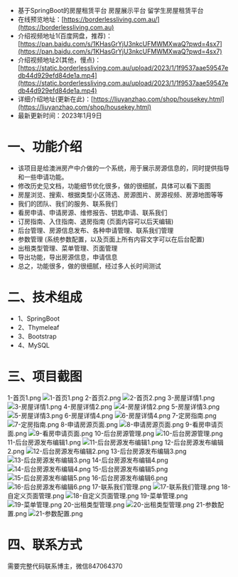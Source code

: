 - 基于SpringBoot的房屋租赁平台 房屋展示平台 留学生房屋租赁平台
- 在线预览地址：[https://borderlessliving.com.au/](https://borderlessliving.com.au) 
- 介绍视频地址1(百度网盘，推荐)：[https://pan.baidu.com/s/1KHasGrYjU3nkcUFMWMXwaQ?pwd=4sx7](https://pan.baidu.com/s/1KHasGrYjU3nkcUFMWMXwaQ?pwd=4sx7) 
- 介绍视频地址2(其他，慢点)：[https://static.borderlessliving.com.au/upload/2023/1/1f9537aae59547edb44d929efd84de1a.mp4](https://static.borderlessliving.com.au/upload/2023/1/1f9537aae59547edb44d929efd84de1a.mp4)
- 详细介绍地址(更新在此)：[https://liuyanzhao.com/shop/housekey.html](https://liuyanzhao.com/shop/housekey.html)
- 最新更新时间：2023年1月9日

# 一、功能介绍
- 该项目是给澳洲房产中介做的一个系统，用于展示房源信息的，同时提供指导和一些申请功能。
- 修改历史见文档，功能细节优化很多，做的很细腻，具体可以看下面图
- 房屋浏览、搜索、根据类型小区筛选、房源图片、房源视频、房源地图等等
- 我们的团队、我们的服务、联系我们
- 看房申请、申请房源、维修报告、钥匙申请、联系我们
- 订房指南、入住指南、退房指南 (页面内容可以后天编辑)
- 后台管理、房源信息发布、各种申请管理、联系我们管理
- 参数管理 (系统参数配置，以及页面上所有内容文字可以在后台配置)
- 出租类型管理、菜单管理、页面管理
- 导出功能，导出房源信息，申请信息
- 总之，功能很多，做的很细腻，经过多人长时间测试


# 二、技术组成
- 1、SpringBoot
- 2、Thymeleaf
- 3、Bootstrap
- 4、MySQL

# 三、项目截图
1-首页1.png
![1-首页1.png](img/1-首页1.png)
2-首页2.png
![2-首页2.png](img/2-首页2.png)
3-房屋详情1.png
![3-房屋详情1.png](img/3-房屋详情1.png)
4-房屋详情2.png
![4-房屋详情2.png](img/4-房屋详情2.png)
5-房屋详情3.png
![5-房屋详情3.png](img/5-房屋详情3.png)
6-房屋详情4.png
![6-房屋详情4.png](img/6-房屋详情4.png)
7-定房指南.png
![7-定房指南.png](img/7-定房指南.png)
8-申请房源页面.png
![8-申请房源页面.png](img/8-申请房源页面.png)
9-看房申请页面.png
![9-看房申请页面.png](img/9-看房申请页面.png)
10-后台房源管理.png
![10-后台房源管理.png](img/10-后台房源管理.png)
11-后台房源发布编辑1.png
![11-后台房源发布编辑1.png](img/11-后台房源发布编辑1.png)
12-后台房源发布编辑2.png
![12-后台房源发布编辑2.png](img/12-后台房源发布编辑2.png)
13-后台房源发布编辑3.png
![13-后台房源发布编辑3.png](img/13-后台房源发布编辑3.png)
14-后台房源发布编辑4.png
![14-后台房源发布编辑4.png](img/14-后台房源发布编辑4.png)
15-后台房源发布编辑5.png
![15-后台房源发布编辑5.png](img/15-后台房源发布编辑5.png)
16-后台房源发布编辑6.png
![16-后台房源发布编辑6.png](img/16-后台房源发布编辑6.png)
17-联系我们管理.png
![17-联系我们管理.png](img/17-联系我们管理.png)
18-自定义页面管理.png
![18-自定义页面管理.png](img/18-自定义页面管理.png)
19-菜单管理.png
![19-菜单管理.png](img/19-菜单管理.png)
20-出租类型管理.png
![20-出租类型管理.png](img/20-出租类型管理.png)
21-参数配置.png
![21-参数配置.png](img/21-参数配置.png)


# 四、联系方式
需要完整代码联系博主，微信847064370



